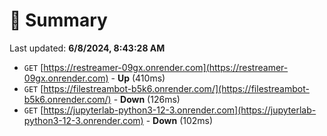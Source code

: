 # 📖 Summary
Last updated: **6/8/2024, 8:43:28 AM**

- `GET` [https://restreamer-09gx.onrender.com](https://restreamer-09gx.onrender.com) - **Up** (410ms)
- `GET` [https://filestreambot-b5k6.onrender.com/](https://filestreambot-b5k6.onrender.com/) - **Down** (126ms)
- `GET` [https://jupyterlab-python3-12-3.onrender.com](https://jupyterlab-python3-12-3.onrender.com) - **Down** (102ms)
